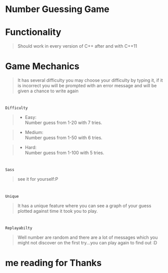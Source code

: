 # Number Guessing Game

# Functionality
> Should work in every version of C++ after and with C++11

# Game Mechanics
> It has several difficulty you may choose your difficulty by typing it, if it is incorrect you will be prompted with an error message and will be given a chance to write again
#   
   `Difficulty`
   
   > - Easy:    
   > Number guess from 1-20 with 7 tries.
   
   > - Medium:     
   > Number guess from 1-50 with 6 tries.
   
   > - Hard:     
   > Number guess from 1-100 with 5 tries.
#
`Sass`
> see it for yourself:P
#   
`Unique`

> It has a unique feature where you can see a graph of your guess plotted against time it took you to play.
#
`Replayabilty`

> Well number are random and there are a lot of messages which you might not discover on the first try...you can play again to find out :D

# me reading for Thanks
